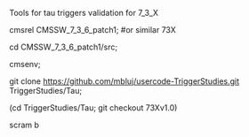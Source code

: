 
Tools for tau triggers validation for 7_3_X

cmsrel CMSSW_7_3_6_patch1; #or similar 73X

cd CMSSW_7_3_6_patch1/src;

cmsenv;

git clone https://github.com/mbluj/usercode-TriggerStudies.git TriggerStudies/Tau;

(cd TriggerStudies/Tau; git checkout 73Xv1.0)

scram b



